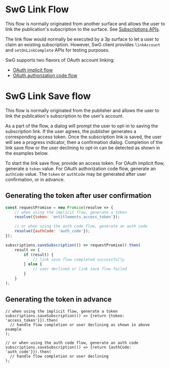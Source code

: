 <!---
Copyright 2018 The Subscribe with Google Authors. All Rights Reserved.

Licensed under the Apache License, Version 2.0 (the "License");
you may not use this file except in compliance with the License.
You may obtain a copy of the License at

     http://www.apache.org/licenses/LICENSE-2.0

Unless required by applicable law or agreed to in writing, software
distributed under the License is distributed on an "AS-IS" BASIS,
WITHOUT WARRANTIES OR CONDITIONS OF ANY KIND, either express or implied.
See the License for the specific language governing permissions and
limitations under the License.
-->

# SwG Link Flow

This flow is normally originated from another surface and allows the user to link the publication's subscription to the surface. See [Subscriptions APIs](./core-apis.md).

The link flow would normally be executed by a 3p surface to let a user to claim an existing subscription. However, SwG client provides `linkAccount` and `setOnLinkComplete` APIs for testing purposes.

SwG supports two flavors of OAuth account linking:
 - [OAuth implicit flow](https://developers.google.com/actions/identity/oauth2)
 - [OAuth authorization code flow](https://developers.google.com/actions/identity/oauth2?oauth=code)

# SwG Link Save flow

This flow is normally originated from the publisher and allows the user to link the publication's subscription to the user's account.

As a part of the flow, a dialog will prompt the user to opt-in to saving the subscription link.  If the user agrees, the publisher generates a corresponding access token.  Once the subscription link is saved, the user will see a progress indicator, then a confirmation dialog.  Completion of the link save flow or the user declining to opt-in can be detected as shown in the examples below.

To start the link save flow, provide an access token.  For OAuth implicit flow, generate a `token` value.  For OAuth authorization code flow, generate an `authCode` value.  The `token` or `authCode` may be generated after user confirmation, or in advance.


## Generating the token after user confirmation

```js
const requestPromise = new Promise(resolve => {
    // when using the implicit flow, generate a token
    resolve({token: 'entitlements_access_token'});

    // or when using the auth code flow, generate an auth code
    resolve({authCode: 'auth_code'});
});

subscriptions.saveSubscription(() => requestPromise)).then(
    result => {
        if (result) {
            // link save flow completed successfully
        } else {
            // user declined or link save flow failed
        }
    }
);
```

## Generating the token in advance


```
// when using the implicit flow, generate a token
subscriptions.saveSubscription(() => {return {token: 'access_token'}}).then(
  // handle flow completion or user declining as shown in above example
);

// or when using the auth code flow, generate an auth code
subscriptions.saveSubscription(() => {return {authCode: 'auth_code'}}).then(
  // handle flow completion or user declining
);
```

